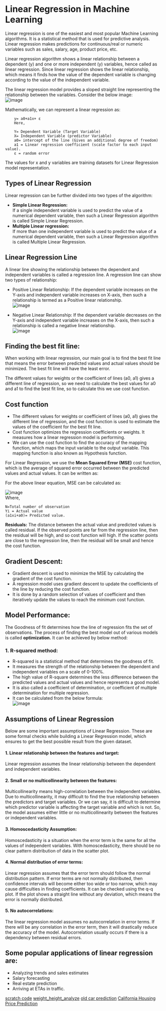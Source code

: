 # Linear Regression in Machine Learning
Linear regression is one of the easiest and most popular Machine Learning algorithms. It is a statistical method that is used for predictive analysis. Linear regression makes predictions for continuous/real or numeric variables such as sales, salary, age, product price, etc.

Linear regression algorithm shows a linear relationship between a dependent (y) and one or more independent (y) variables, hence called as linear regression. Since linear regression shows the linear relationship, which means it finds how the value of the dependent variable is changing according to the value of the independent variable.

The linear regression model provides a sloped straight line representing the relationship between the variables. Consider the below image: \
![image](https://user-images.githubusercontent.com/58425689/107783795-bed10200-6d72-11eb-9450-02042e16e12c.png)

Mathematically, we can represent a linear regression as:

        y= a0+a1x+ ε
        Here,

        Y= Dependent Variable (Target Variable)
        X= Independent Variable (predictor Variable)
        a0= intercept of the line (Gives an additional degree of freedom)
        a1 = Linear regression coefficient (scale factor to each input value).
        ε = random error

The values for x and y variables are training datasets for Linear Regression model representation.

## Types of Linear Regression
Linear regression can be further divided into two types of the algorithm:

  - **Simple Linear Regression:** \
  If a single independent variable is used to predict the value of a numerical dependent variable, then such a Linear Regression algorithm is called Simple Linear Regression.
  - **Multiple Linear regression:** \
  If more than one independent variable is used to predict the value of a numerical dependent variable, then such a Linear Regression algorithm is called Multiple Linear Regression.
  
## Linear Regression Line
A linear line showing the relationship between the dependent and independent variables is called a regression line. A regression line can show two types of relationship:

- Positive Linear Relationship:
  If the dependent variable increases on the Y-axis and independent variable increases on X-axis, then such a relationship is termed as a Positive linear relationship. \
  ![image](https://user-images.githubusercontent.com/58425689/107784139-369f2c80-6d73-11eb-9164-8f1bbb703cd6.png)

- Negative Linear Relationship:
  If the dependent variable decreases on the Y-axis and independent variable increases on the X-axis, then such a relationship is called a negative linear relationship. \
  ![image](https://user-images.githubusercontent.com/58425689/107784210-461e7580-6d73-11eb-97ec-f277d124272f.png)

## Finding the best fit line:
When working with linear regression, our main goal is to find the best fit line that means the error between predicted values and actual values should be minimized. The best fit line will have the least error.

The different values for weights or the coefficient of lines (a0, a1) gives a different line of regression, so we need to calculate the best values for a0 and a1 to find the best fit line, so to calculate this we use cost function.

## Cost function
- The different values for weights or coefficient of lines (a0, a1) gives the different line of regression, and the cost function is used to estimate the values of the coefficient for the best fit line.
- Cost function optimizes the regression coefficients or weights. It measures how a linear regression model is performing.
- We can use the cost function to find the accuracy of the mapping function, which maps the input variable to the output variable. This mapping function is also known as Hypothesis function.

For Linear Regression, we use the **Mean Squared Error (MSE)** cost function, which is the average of squared error occurred between the predicted values and actual values. It can be written as:

For the above linear equation, MSE can be calculated as:

   ![image](https://user-images.githubusercontent.com/58425689/107784444-91388880-6d73-11eb-93c4-8deb19646c76.png) \
    Where,

    N=Total number of observation
    Yi = Actual value
    (a1xi+a0)= Predicted value. 

**Residuals:** The distance between the actual value and predicted values is called residual. If the observed points are far from the regression line, then the residual will be high, and so cost function will high. If the scatter points are close to the regression line, then the residual will be small and hence the cost function.

## Gradient Descent:
- Gradient descent is used to minimize the MSE by calculating the gradient of the cost function.
- A regression model uses gradient descent to update the coefficients of the line by reducing the cost function.
- It is done by a random selection of values of coefficient and then iteratively update the values to reach the minimum cost function.

## Model Performance:
The Goodness of fit determines how the line of regression fits the set of observations. The process of finding the best model out of various models is called **optimization.** It can be achieved by below method:

### 1. R-squared method:

- R-squared is a statistical method that determines the goodness of fit.
- It measures the strength of the relationship between the dependent and independent variables on a scale of 0-100%.
- The high value of R-square determines the less difference between the predicted values and actual values and hence represents a good model.
- It is also called a coefficient of determination, or coefficient of multiple determination for multiple regression.
- It can be calculated from the below formula: \
![image](https://user-images.githubusercontent.com/58425689/107784733-e5dc0380-6d73-11eb-8559-b0ae9b2ee28a.png)

## Assumptions of Linear Regression
Below are some important assumptions of Linear Regression. These are some formal checks while building a Linear Regression model, which ensures to get the best possible result from the given dataset.

#### 1. Linear relationship between the features and target:
Linear regression assumes the linear relationship between the dependent and independent variables.

#### 2. Small or no multicollinearity between the features:
Multicollinearity means high-correlation between the independent variables. Due to multicollinearity, it may difficult to find the true relationship between the predictors and target variables. Or we can say, it is difficult to determine which predictor variable is affecting the target variable and which is not. So, the model assumes either little or no multicollinearity between the features or independent variables.

#### 3. Homoscedasticity Assumption:
Homoscedasticity is a situation when the error term is the same for all the values of independent variables. With homoscedasticity, there should be no clear pattern distribution of data in the scatter plot.

#### 4. Normal distribution of error terms:
Linear regression assumes that the error term should follow the normal distribution pattern. If error terms are not normally distributed, then confidence intervals will become either too wide or too narrow, which may cause difficulties in finding coefficients.
It can be checked using the q-q plot. If the plot shows a straight line without any deviation, which means the error is normally distributed.

#### 5. No autocorrelations:
The linear regression model assumes no autocorrelation in error terms. If there will be any correlation in the error term, then it will drastically reduce the accuracy of the model. Autocorrelation usually occurs if there is a dependency between residual errors.

## Some popular applications of linear regression are:
- Analyzing trends and sales estimates
- Salary forecasting
- Real estate prediction
- Arriving at ETAs in traffic.

[scratch code](https://github.com/rjnp2/Data-Science/blob/main/tutorial/6.%20Machine%20Learning/1.%20Regression%20Algorithms/1.%20Linear%20Regression/linear_regression_from_scratch.py)
[weight_height_analyze](https://github.com/rjnp2/machine_learning/tree/master/linear_regression/weight_height_analyze)
[old car prediction](https://github.com/rjnp2/machine_learning/tree/master/linear_regression/old%20car%20prediction)
[California Housing Price Prediction](https://github.com/rjnp2/California-Housing-Price-Prediction)
